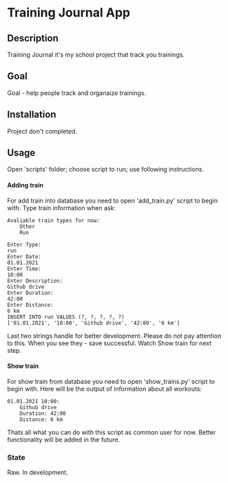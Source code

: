 # Training Journal App


## Description
Training Journal it's my school project that track you trainings.


## Goal
Goal - help people track and organaize trainings.


## Installation
Project don't completed.


## Usage
Open 'scripts' folder; choose script to run; use following instructions.
#### Adding train
For add train into database you need to open 'add_train.py' script to begin with.
Type train information when ask:

    Avaliable train types for now:
    	Other
    	Run
    
    Enter Type:
    run
    Enter Date:
    01.01.2021
    Enter Time:
    10:00
    Enter Description:
    Github drive
    Enter Duration:
    42:00
    Enter Distance:
    6 km
    INSERT INTO run VALUES (?, ?, ?, ?, ?)
    ['01.01.2021', '10:00', 'Github drive', '42:00', '6 km']
	
Last two strings handle for better development. Please do not pay attention to this.
When you see they - save successful. Watch Show train for next step.

#### Show train
For show train from database you need to open 'show_trains.py' script to begin with.
Here will be the output of information about all workouts:

    01.01.2021 10:00:
    	Github drive
    	Duration: 42:00
    	Distance: 6 km

Thats all what you can do with this script as common user for now. Better functionality will be added in the future.


### State
Raw. In development.